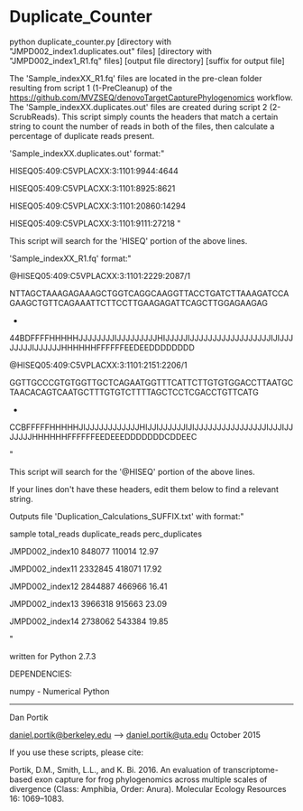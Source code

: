 # Duplicate_Counter

python duplicate_counter.py [directory with "JMPD002_index1.duplicates.out" files] [directory with "JMPD002_index1_R1.fq" files] [output file directory] [suffix for output file]

The 'Sample_indexXX_R1.fq' files are located in the pre-clean folder resulting from script 1
(1-PreCleanup) of the https://github.com/MVZSEQ/denovoTargetCapturePhylogenomics workflow.
The 'Sample_indexXX.duplicates.out' files are created during script 2 (2-ScrubReads).
This script simply counts the headers that match a certain string to count the number of reads
in both of the files, then calculate a percentage of duplicate reads present.

'Sample_indexXX.duplicates.out' format:"

HISEQ05:409:C5VPLACXX:3:1101:9944:4644

HISEQ05:409:C5VPLACXX:3:1101:8925:8621

HISEQ05:409:C5VPLACXX:3:1101:20860:14294

HISEQ05:409:C5VPLACXX:3:1101:9111:27218
"

This script will search for the 'HISEQ' portion of the above lines.

'Sample_indexXX_R1.fq' format:"

@HISEQ05:409:C5VPLACXX:3:1101:2229:2087/1

NTTAGCTAAAGAGAAAGCTGGTCAGGCAAGGTTACCTGATCTTAAAGATCCAGAAGCTGTTCAGAAATTCTTCCTTGAAGAGATTCAGCTTGGAGAAGAG

+

44BDFFFFHHHHHJJJJJJJJIJJJJJJJJJHIJJJJJIJJJJJJJJJJJJJJJJJJIJIJJJJJJJJIJJJJJJHHHHHHFFFFFFEEDEEDDDDDDDD

@HISEQ05:409:C5VPLACXX:3:1101:2151:2206/1

GGTTGCCCGTGTGGTTGCTCAGAATGGTTTCATTCTTGTGTGGACCTTAATGCTAACACAGTCAATGCTTTGTGTCTTTTAGCTCCTCGACCTGTTCATG

+

CCBFFFFFHHHHHJIJJJJJJJJJJJJHIJJIJJJJJJIJIJJJJJJJJJJJJJJJJIJJJIJJJJJJJHHHHHHFFFFFFEEDEEEDDDDDDDCDDEEC

"

This script will search for the '@HISEQ' portion of the above lines.

If your lines don't have these headers, edit them below to find a relevant string.

Outputs file 'Duplication_Calculations_SUFFIX.txt' with format:"

sample	total_reads	duplicate_reads	perc_duplicates

JMPD002_index10	848077	110014	12.97

JMPD002_index11	2332845	418071	17.92

JMPD002_index12	2844887	466966	16.41

JMPD002_index13	3966318	915663	23.09

JMPD002_index14	2738062	543384	19.85

"

written for Python 2.7.3

DEPENDENCIES:

numpy - Numerical Python

------------------------

Dan Portik

daniel.portik@berkeley.edu --> daniel.portik@uta.edu
October 2015



If you use these scripts, please cite:

Portik, D.M., Smith, L.L., and K. Bi. 2016. An evaluation of transcriptome-based exon capture for frog phylogenomics across multiple scales of divergence (Class: Amphibia, Order: Anura). Molecular Ecology Resources 16: 1069–1083.
